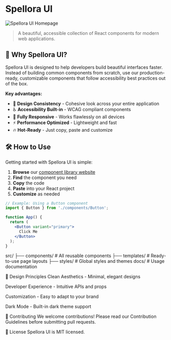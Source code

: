 # Spellora UI 

![Spellora UI Homepage](https://example.com/spellora-ui-homepage.jpg)

> A beautiful, accessible collection of React components for modern web applications.

## 🌟 Why Spellora UI?

Spellora UI is designed to help developers build beautiful interfaces faster. Instead of building common components from scratch, use our production-ready, customizable components that follow accessibility best practices out of the box.

**Key advantages:**
- 🎨 **Design Consistency** - Cohesive look across your entire application
- ♿ **Accessibility Built-in** - WCAG compliant components
- 📱 **Fully Responsive** - Works flawlessly on all devices
- ⚡ **Performance Optimized** - Lightweight and fast
- 🔥 **Hot-Ready** - Just copy, paste and customize

## 🛠️ How to Use

Getting started with Spellora UI is simple:

1. **Browse** our [component library website](https://spellora-ui.example.com)
2. **Find** the component you need
3. **Copy** the code
4. **Paste** into your React project
5. **Customize** as needed

```jsx
// Example: Using a Button component
import { Button } from './components/Button';

function App() {
  return (
    <Button variant="primary">
      Click Me
    </Button>
  );
}

```
src/
├── components/       # All reusable components
├── templates/        # Ready-to-use page layouts
├── styles/           # Global styles and themes
docs/                 # Usage documentation

🎨 Design Principles
Clean Aesthetics - Minimal, elegant designs

Developer Experience - Intuitive APIs and props

Customization - Easy to adapt to your brand

Dark Mode - Built-in dark theme support

🤝 Contributing
We welcome contributions! Please read our Contribution Guidelines before submitting pull requests.

📄 License
Spellora UI is MIT licensed.
